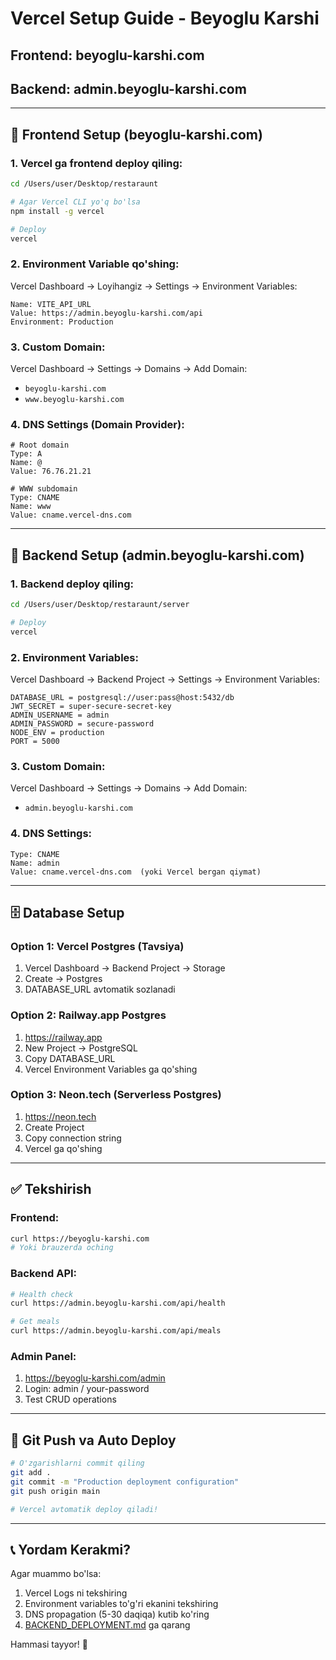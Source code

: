# Vercel Setup Guide - Beyoglu Karshi

## Frontend: beyoglu-karshi.com
## Backend: admin.beyoglu-karshi.com
---

## 📱 Frontend Setup (beyoglu-karshi.com)

### 1. Vercel ga frontend deploy qiling:

```bash
cd /Users/user/Desktop/restaraunt

# Agar Vercel CLI yo'q bo'lsa
npm install -g vercel

# Deploy
vercel
```

### 2. Environment Variable qo'shing:

Vercel Dashboard → Loyihangiz → Settings → Environment Variables:

```
Name: VITE_API_URL
Value: https://admin.beyoglu-karshi.com/api
Environment: Production
```

### 3. Custom Domain:

Vercel Dashboard → Settings → Domains → Add Domain:
- `beyoglu-karshi.com`
- `www.beyoglu-karshi.com`

### 4. DNS Settings (Domain Provider):

```
# Root domain
Type: A
Name: @
Value: 76.76.21.21

# WWW subdomain
Type: CNAME
Name: www
Value: cname.vercel-dns.com
```

---

## 🔧 Backend Setup (admin.beyoglu-karshi.com)

### 1. Backend deploy qiling:

```bash
cd /Users/user/Desktop/restaraunt/server

# Deploy
vercel
```

### 2. Environment Variables:

Vercel Dashboard → Backend Project → Settings → Environment Variables:

```
DATABASE_URL = postgresql://user:pass@host:5432/db
JWT_SECRET = super-secure-secret-key
ADMIN_USERNAME = admin
ADMIN_PASSWORD = secure-password
NODE_ENV = production
PORT = 5000
```

### 3. Custom Domain:

Vercel Dashboard → Settings → Domains → Add Domain:
- `admin.beyoglu-karshi.com`

### 4. DNS Settings:

```
Type: CNAME
Name: admin
Value: cname.vercel-dns.com  (yoki Vercel bergan qiymat)
```

---

## 🗄️ Database Setup

### Option 1: Vercel Postgres (Tavsiya)

1. Vercel Dashboard → Backend Project → Storage
2. Create → Postgres
3. DATABASE_URL avtomatik sozlanadi

### Option 2: Railway.app Postgres

1. https://railway.app
2. New Project → PostgreSQL
3. Copy DATABASE_URL
4. Vercel Environment Variables ga qo'shing

### Option 3: Neon.tech (Serverless Postgres)

1. https://neon.tech
2. Create Project
3. Copy connection string
4. Vercel ga qo'shing

---

## ✅ Tekshirish

### Frontend:
```bash
curl https://beyoglu-karshi.com
# Yoki brauzerda oching
```

### Backend API:
```bash
# Health check
curl https://admin.beyoglu-karshi.com/api/health

# Get meals
curl https://admin.beyoglu-karshi.com/api/meals
```

### Admin Panel:
1. https://beyoglu-karshi.com/admin
2. Login: admin / your-password
3. Test CRUD operations

---

## 🚀 Git Push va Auto Deploy

```bash
# O'zgarishlarni commit qiling
git add .
git commit -m "Production deployment configuration"
git push origin main

# Vercel avtomatik deploy qiladi!
```

---

## 📞 Yordam Kerakmi?

Agar muammo bo'lsa:
1. Vercel Logs ni tekshiring
2. Environment variables to'g'ri ekanini tekshiring
3. DNS propagation (5-30 daqiqa) kutib ko'ring
4. [BACKEND_DEPLOYMENT.md](./BACKEND_DEPLOYMENT.md) ga qarang

Hammasi tayyor! 🎉

